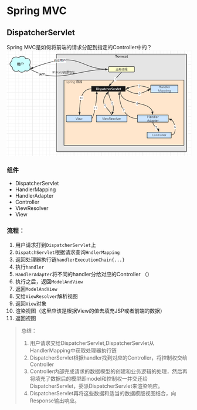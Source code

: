 # Spring MVC

## DispatcherServlet
Spring MVC是如何将前端的请求分配到指定的Controller中的？  
![请求处理流程](./img/SpringMVC请求处理.PNG)

### 组件
- DispatcherServlet
- HandlerMapping
- HandlerAdapter
- Controller
- ViewResolver
- View
### 流程：
1. 用户请求打到`DispatcherServlet`上
2. `DispatchServlet`根据请求查询`HndlerMapping`
3. 返回处理器执行链`handlerExecutionChain{...}` 
4. 执行`handler`
5. `HandlerAdapter`将不同的handler分给对应的Controller （）
6. 执行之后，返回`ModelAndView`
7. 返回`ModelAndView`
8. 交给`ViewResolver`解析视图
9. 返回`View`对象
10. 渲染视图（这里应该是根据View的值去填充JSP或者前端的数据）
11. 返回视图  

> 总结： 
> 1. 用户请求交给DispatcherServlet,DispatcherServlet从HandlerMapping中获取处理器执行链
> 2. DispatcherServlet根据handler找到对应的Controller，将控制权交给Controller
> 3. Controller内部完成请求的数据模型的创建和业务逻辑的处理，然后再将填充了数据后的模型即model和控制权一并交还给DispatcherServlet，委派DispatcherServlet来渲染响应。
> 4. DispatcherServlet再将这些数据和适当的数据模版视图结合，向Response输出响应。



